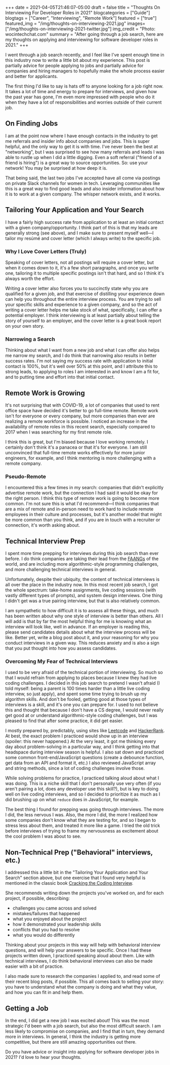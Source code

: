 +++
date = 2021-04-05T21:46:07-05:00
draft = false
title = "Thoughts On Interviewing For Developer Roles in 2021"
blogcategories = ["Guide"]
blogtags = ["Career", "Interviewing", "Remote Work"]
featured = ["true"]
featured_img = "/img/thoughts-on-interviewing-2021.jpg"
images=["/img/thoughts-on-interviewing-2021-twitter.jpg"]
img_credit = "Photo: wocintechchat.com"
summary = "After going through a job search, here are my thoughts on applying and interviewing for software developer roles in 2021."
+++

I went through a job search recently, and I feel like I've spent enough time in this industry now to write a little bit about my experience. This post is partially advice for people applying to jobs and partially advice for companies and hiring managers to hopefully make the whole process easier and better for applicants.

The first thing I'd like to say is hats off to anyone looking for a job right now. It takes a lot of time and energy to prepare for interviews, and given how the past year has gone, I'm even more impressed with people who do it when they have a lot of responsibilities and worries outside of their current job.

## On Finding Jobs

I am at the point now where I have enough contacts in the industry to get me referrals and insider info about companies and jobs. This is super helpful, and the only way to get it is with time. I've never been the best at "networking", but I was surprised to see how many referrals and leads I was able to rustle up when I did a little digging. Even a soft referral ("friend of a friend is hiring") is a great way to source opportunities. So: use your network! You may be surprised at how deep it is.

That being said, the last two jobs I've accepted have all come via postings on private Slack channels for women in tech. Leveraging communities like this is a great way to find good leads and also insider information about how it is to work at a given company. The whisper network exists, and it works.

## Tailoring Your Application and Your Search

I have a fairly high success rate from application to at least an initial contact with a given company/opportunity. I think part of this is that my leads are generally strong (see above), and I make sure to present myself well—I tailor my resúmé and cover letter (which I always write) to the specific job.

### Why I Love Cover Letters (Truly)

Speaking of cover letters, not all postings will require a cover letter, but when it comes down to it, it's a few short paragraphs, and once you write one, tailoring it to multiple specific postings isn't that hard, and so I think it's always worth the effort.

Writing a cover letter also forces you to succinctly state why you are qualified for a given job, and that exercise of distilling your experience down can help you throughout the entire interview process. You are trying to sell your specific skills and experience to a given company, and so the act of writing a cover letter helps me take stock of what, specifically, I can offer a potential employer. I think interviewing is at least partially about telling the story of yourself to an employer, and the cover letter is a great book report on your own story.

### Narrowing a Search

Thinking about what I want from a new job and what I can offer also helps me narrow my search, and I do think that narrowing also results in better success rates. I'm not saying my success rate with application to initial contact is 100%, but it's well over 50% at this point, and I attribute this to strong leads, to applying to roles I am interested in and know I am a fit for, and to putting time and effort into that initial contact.

## Remote Work is Growing

It's not surprising that with COVID-19, a lot of companies that used to rent office space have decided it's better to go full-time remote. Remote work isn't for everyone or every company, but more companies than ever are realizing a remote workforce is possible. I noticed an increase in the availability of remote roles in this recent search, especially compared to 2017 when I was searching for my first remote role.

I think this is great, but I'm biased because I love working remotely. I certainly don't think it's a panacea or that it's for everyone. I am still unconvinced that full-time remote works effectively for more junior engineers, for example, and I think mentoring is more challenging with a remote company.

### Pseudo-Remote

I encountered this a few times in my search: companies that didn't explicitly advertise remote work, but the connection I had said it would be okay for the right person. I think this type of remote work is going to become more common. I'm not sure this is what I'd recommend—I think companies that are a mix of remote and in-person need to work hard to include remote employees in their culture and processes, but it's another model that might be more common than you think, and if you are in touch with a recruiter or connection, it's worth asking about.

## Technical Interview Prep

I spent more time prepping for interviews during this job search than ever before. I do think companies are taking their lead from the [FAANGs](https://en.wikipedia.org/wiki/Big_Tech#FAANG) of the world, and are including more algorithmic-style programming challenges, and more challenging technical interviews in general.

Unfortunately, despite their ubiquity, the content of technical interviews is all over the place in the industry now. In this most recent job search, I got the whole spectrum: take-home assignments, live coding sessions (with vastly different types of prompts), and system design interviews. One thing I didn't get was a true pairing interview, but that is also relatively common.

I am sympathetic to how difficult it is to assess all these things, and much has been written about why one style of interview is better than others. All I will add is that by far the most helpful thing for me is knowing what an interview will look like, well in advance. If an employer is reading this, please send candidates details about what the interview process will be like. Better yet, write a blog post about it, and your reasoning for why you conduct interviews in a given way. This reduces anxiety and is also a sign that you put thought into how you assess candidates.

### Overcoming My Fear of Technical Interviews

I used to be very afraid of the technical portion of interviewing. So much so that I would refrain from applying to places because I knew they had live coding challenges. I decided in this job search to pretend I wasn't afraid (I told myself: being a parent is 100 times harder than a little live coding interview, so just apply), and spent some time trying to brush up my algorithm skills. And don't be fooled, getting good at those types of interviews is a skill, and it's one you can prepare for. I used to not believe this and thought that because I don't have a CS degree, I would never really get good at or understand algorithmic-style coding challenges, but I was pleased to find that after some practice, it did get easier.

I mostly prepared by, predictably, using sites like [Leetcode](https://leetcode.com/) and [HackerRank](https://www.hackerrank.com/). At best, the exact problem I practiced would show up in an interview (spoiler: this never happened.) At the very least, it got me thinking every day about problem-solving in a particular way, and I think getting into that headspace during interview season is helpful. I also sat down and practiced some common front-end/JavaScript questions (create a debounce function, get data from an API and format it, etc.) I also reviewed JavaScript array and string methods, since a lot of coding challenges involve those.

While solving problems for practice, I practiced talking aloud about what I was doing. This is a niche skill that I don't personally use very often (if you aren't pairing a lot, does any developer use this skill?), but is key to doing well on live coding interviews, and so I decided to prioritize it as much as I did brushing up on what `reduce` does in JavaScript, for example.

The best thing I found for prepping was going through interviews. The more I did, the less nervous I was. Also, the more I did, the more I realized how some companies don't know what they are testing for, and so I began to stress less about them, and treated it more like a game. I tried the old trick before interviews of trying to frame my nervousness as excitement about the cool problem I was about to see.

## Non-Technical Prep ("Behavioral" interviews, etc.)

I addressed this a little bit in the "Tailoring Your Application and Your Search" section above, but one exercise that I found very helpful is mentioned in the classic book [Cracking the Coding Interview](https://www.amazon.com/Cracking-Coding-Interview-Programming-Questions/dp/0984782850?&linkCode=ll1&tag=d01a3488-20&linkId=b941c1079a6c5f489c36a07000e5a283&language=en_US&ref_=as_li_ss_tl).

She recommends writing down the projects you've worked on, and for each project, if possible, describing:

- challenges you came across and solved
- mistakes/failures that happened
- what you enjoyed about the project
- how it demonstrated your leadership skills
- conflicts that you had to resolve
- what you would do differently

Thinking about your projects in this way will help with behavioral interview questions, and will help your answers to be specific. Once I had these projects written down, I practiced speaking aloud about them. Like with technical interviews, I do think behavioral interviews can also be made easier with a bit of practice.

I also made sure to research the companies I applied to, and read some of their recent blog posts, if possible. This all comes back to selling your story: you have to understand what the company is doing and what they value, and how you can fit in and help them.

## Getting a Job

In the end, I did get a new job I was excited about! This was the most strategic I'd been with a job search, but also the most difficult search. I am less likely to compromise on companies, and I find that in turn, they demand more in interviews. In general, I think the industry is getting more competitive, but there are still amazing opportunities out there.

Do you have advice or insight into applying for software developer jobs in 2021? I'd love to hear your thoughts.
